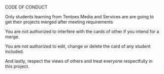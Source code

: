 CODE OF CONDUCT

Only students learning from Tentoes Media and Services are are going to get their projects merged after meeting requirements

You are not authorized to interfere with the cards of other if you intend for a merge.

You are not authorized to edit, change or delete the card of any student included.

And lastly, respect the views of others and treat everyone respectfully in this project.


